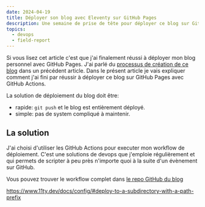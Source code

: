 ```yaml
---
date: 2024-04-19
title: Déployer son blog avec Eleventy sur GitHub Pages
description: Une semaine de prise de tête pour déployer ce blog sur GitHub Pages.
topics:
  - devops
  - field-report
---
```


Si vous lisez cet article c'est que j'ai finalement réussi à déployer mon blog personnel avec GitHub Pages. J'ai parlé du [processus de création de ce blog](../building-this-blog/) dans un précédent article. Dans le présent article je vais expliquer comment j'ai fini par réussir à déployer ce blog sur GitHub Pages avec GitHub Actions.

La solution de déploiement du blog doit être:

- rapide: `git push` et le blog est entièrement déployé.
- simple: pas de system compliqué à maintenir.

## La solution

J'ai choisi d'utiliser les GitHub Actions pour executer mon workflow de déploiement. C'est une solutions de devops que j'emploie régulièrement et qui permets de scripter à peu près n'importe quoi à la suite d'un évènement sur GitHub.

Vous pouvez trouver le workflow complet dans [le repo GitHub du blog](https://github.com/spaenleh/blog/main/)

<https://www.11ty.dev/docs/config/#deploy-to-a-subdirectory-with-a-path-prefix>
